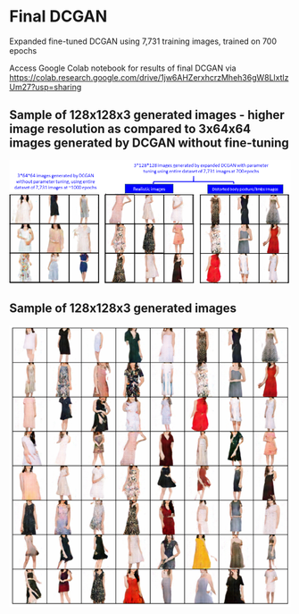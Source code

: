 # Final DCGAN 
Expanded fine-tuned DCGAN using 7,731 training images, trained on 700 epochs 

Access Google Colab notebook for results of final DCGAN via https://colab.research.google.com/drive/1jw6AHZerxhcrzMheh36gW8LlxtlzUm27?usp=sharing

## Sample of 128x128x3 generated images - higher image resolution as compared to 3x64x64 images generated by DCGAN without fine-tuning
![results comparison](https://github.com/mingxiuuuuu/Final-DCGAN/blob/master/results%20after%20700%20epochs.png)

## Sample of 128x128x3 generated images
![uncleaned images](https://github.com/mingxiuuuuu/Final-DCGAN/blob/master/sample%20of%20generated%20images.png)
